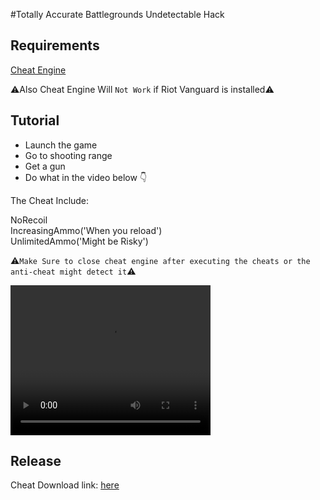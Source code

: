 #Totally Accurate Battlegrounds Undetectable Hack

## Requirements

[Cheat Engine](https://www.cheatengine.org/)

⚠️Also Cheat Engine Will `Not Work` if Riot Vanguard is installed⚠️

## Tutorial

- Launch the game
- Go to shooting range
- Get a gun
- Do what in the video below 👇

The Cheat Include:

NoRecoil<br>
IncreasingAmmo('When you reload')<br>
UnlimitedAmmo('Might be Risky')<br>

⚠️`Make Sure to close cheat engine after executing the cheats or the anti-cheat might detect it`⚠️

<video width="320" height="240" controls>
  <source src="https://github.com/cripser/TABG_HACK/blob/main/Tutorial_Video.mp4" type="video/mp4">
</video>

## Release
Cheat Download link: [here](https://github.com/cripser/TABG_HACK/releases/download/TABG_HACK/TABG_HACK.zip)
